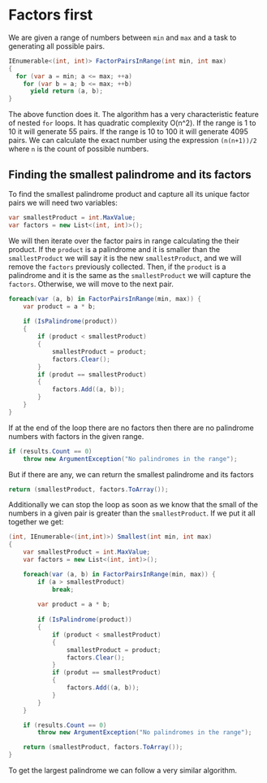 # Factors first

We are given a range of numbers between `min` and `max` and a task to generating all possible pairs. 

```csharp
IEnumerable<(int, int)> FactorPairsInRange(int min, int max) 
{
  for (var a = min; a <= max; ++a)
    for (var b = a; b <= max; ++b)
      yield return (a, b);
}
```

The above function does it. The algorithm has a very characteristic feature of nested `for` loops. 
It has quadratic complexity O(n^2). If the range is 1 to 10  it will generate 55 pairs. 
If the range is 10 to 100 it will generate 4095 pairs. 
We can calculate the exact number using the expression `(n(n+1))/2` where `n` is the count of possible numbers. 

## Finding the smallest palindrome and its factors
To find the smallest palindrome product and capture all its unique factor pairs we will need two variables:
```csharp
var smallestProduct = int.MaxValue;
var factors = new List<(int, int)>();  
```

We will then iterate over the factor pairs in range calculating the their product. 
If the `product` is a palindrome and it is smaller than the `smallestProduct` we will say it is the new `smallestProduct`, and we will remove the `factors` previously collected. 
Then, if the `product` is a palindrome and it is the same as the `smallestProduct` we will capture the `factors`. 
Otherwise, we will move to the next pair.

```csharp
foreach(var (a, b) in FactorPairsInRange(min, max)) {
    var product = a * b;
    
    if (IsPalindrome(product))
    {
        if (product < smallestProduct)
        {
            smallestProduct = product;
            factors.Clear();
        }
        if (produt == smallestProduct) 
        {
            factors.Add((a, b));
        }
    }
}
```

If at the end of the loop there are no factors then there are no palindrome numbers with factors in the given range. 
```csharp
if (results.Count == 0)
    throw new ArgumentException("No palindromes in the range");
```

But if there are any, we can return the smallest palindrome and its factors
```csharp
return (smallestProduct, factors.ToArray());
```

Additionally we can stop the loop as soon as we know that the small of the numbers in a given pair is greater than the `smallestProduct`. 
If we put it all together we get:

```csharp
(int, IEnumerable<(int,int)>) Smallest(int min, int max)
{
    var smallestProduct = int.MaxValue;
    var factors = new List<(int, int)>();

    foreach(var (a, b) in FactorPairsInRange(min, max)) {
        if (a > smallestProduct)
            break;
            
        var product = a * b;
        
        if (IsPalindrome(product))
        {
            if (product < smallestProduct)
            {
                smallestProduct = product;
                factors.Clear();
            }
            if (produt == smallestProduct) 
            {
                factors.Add((a, b));
            }
        }
    }

    if (results.Count == 0)
        throw new ArgumentException("No palindromes in the range");

    return (smallestProduct, factors.ToArray());
}
```

To get the largest palindrome we can follow a very similar algorithm. 

